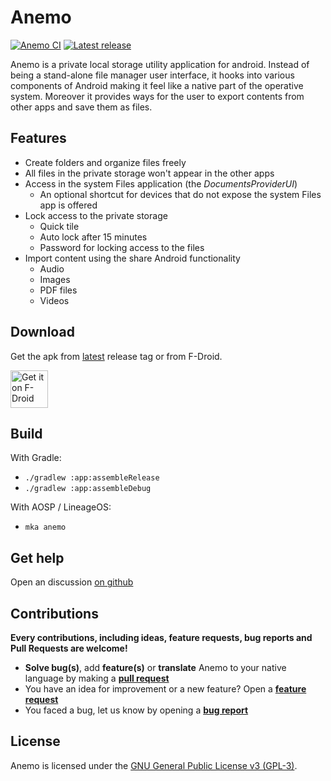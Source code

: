 # Anemo

[![Anemo CI](https://github.com/2bllw8/anemo/actions/workflows/main.yml/badge.svg)](https://github.com/2bllw8/anemo/actions/workflows/main.yml)
[![Latest release](https://img.shields.io/github/v/release/2bllw8/anemo?color=red&label=download)](https://github.com/2bllw8/anemo/releases/latest)

Anemo is a private local storage utility application for android.
Instead of being a stand-alone file manager user interface, it hooks into various components of
Android making it feel like a native part of the operative system.
Moreover it provides ways for the user to export contents from other apps and save them as files.

## Features

- Create folders and organize files freely
- All files in the private storage won't appear in the other apps
- Access in the system Files application (the _DocumentsProviderUI_)
    - An optional shortcut for devices that do not expose the system Files app is offered
- Lock access to the private storage
  - Quick tile
  - Auto lock after 15 minutes
  - Password for locking access to the files
- Import content using the share Android functionality
  - Audio
  - Images
  - PDF files
  - Videos

## Download

Get the apk from [latest](https://github.com/2bllw8/anemo/releases/latest) release tag or
from F-Droid.

[<img src="https://fdroid.gitlab.io/artwork/badge/get-it-on.png"
     alt="Get it on F-Droid"
     height="60">](https://f-droid.org/packages/exe.bbllw8.anemo/)

## Build

With Gradle:
- `./gradlew :app:assembleRelease`
- `./gradlew :app:assembleDebug`

With AOSP / LineageOS:
- `mka anemo`

## Get help

Open an discussion [on github](https://github.com/2bllw8/anemo/discussions/new?category=Q-A)

## Contributions

**Every contributions, including ideas, feature requests, bug reports and Pull Requests are welcome!**

- **Solve bug(s)**, add **feature(s)** or **translate** Anemo to your native language by making a **[pull request](https://help.github.com/articles/about-pull-requests/)**
- You have an idea for improvement or a new feature? Open a **[feature request](https://github.com/2bllw8/anemo/issues/new?assignees=&labels=enhancement&template=feature_request.yml&title=[Feature+request]+)**
- You faced a bug, let us know by opening a **[bug report](https://github.com/2bllw8/anemo/issues/new?assignees=&labels=bug&template=bug_report.yml&title=%5BBug%5D+)**

## License

Anemo is licensed under the [GNU General Public License v3 (GPL-3)](http://www.gnu.org/copyleft/gpl.html).
